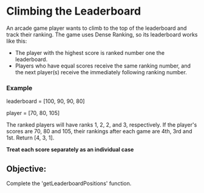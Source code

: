 # Climbing the Leaderboard

An arcade game player wants to climb to the top of the leaderboard and track their ranking. The game uses Dense Ranking, so its leaderboard works like this:

* The player with the highest score is ranked number  one the leaderboard.
* Players who have equal scores receive the same ranking number, and the next player(s) receive the immediately following ranking number.

### Example
leaderboard = [100, 90, 90, 80]

player = [70, 80, 105]

The ranked players will have ranks 1, 2, 2, and 3, respectively. 
If the player's scores are 70, 80 and 105, their rankings after each game are 4th, 3rd and 1st. Return [4, 3, 1].

**Treat each score separately as an individual case**

## Objective:
Complete the 'getLeaderboardPositions' function.
